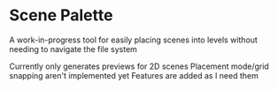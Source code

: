 # Scene Palette
A work-in-progress tool for easily placing scenes into levels without needing to navigate the file system

Currently only generates previews for 2D scenes
Placement mode/grid snapping aren't implemented yet
Features are added as I need them
